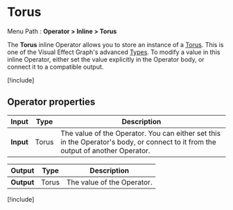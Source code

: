 # Torus

Menu Path : **Operator > Inline > Torus**

The **Torus** inline Operator allows you to store an instance of a [Torus](Type-Torus.md). This is one of the Visual Effect Graph's advanced [Types](VisualEffectGraphTypeReference.md). To modify a value in this inline Operator, either set the value explicitly in the Operator body, or connect it to a compatible output.

[!include[](Snippets/Operator-InlineIntro.md)]


## Operator properties

| **Input** | **Type** | **Description**                                              |
| --------- | -------- | ------------------------------------------------------------ |
| **Input** | Torus   | The value of the Operator. You can either set this in the Operator's body, or connect to it from the output of another Operator. |

| **Output** | **Type** | **Description**            |
| ---------- | -------- | -------------------------- |
| **Output** | Torus   | The value of the Operator. |

[!include[](Snippets/Operator-InlineNotes.md)]

